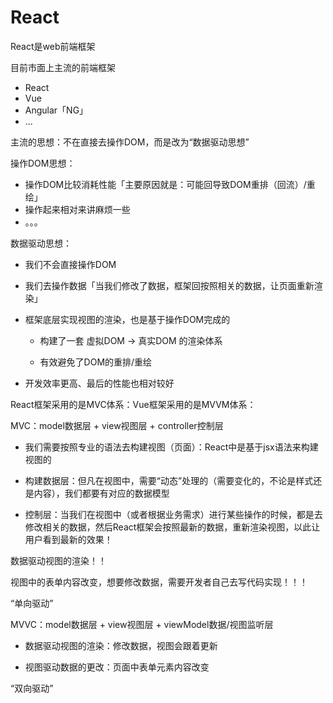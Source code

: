 # React

React是web前端框架

目前市面上主流的前端框架

* React
* Vue
* Angular「NG」
* ...

主流的思想：不在直接去操作DOM，而是改为“数据驱动思想”

操作DOM思想：

* 操作DOM比较消耗性能「主要原因就是：可能回导致DOM重排（回流）/重绘」
* 操作起来相对来讲麻烦一些
* 。。。
  
数据驱动思想：

* 我们不会直接操作DOM

* 我们去操作数据「当我们修改了数据，框架回按照相关的数据，让页面重新渲染」

* 框架底层实现视图的渲染，也是基于操作DOM完成的

  * 构建了一套 虚拟DOM -> 真实DOM 的渲染体系

  * 有效避免了DOM的重排/重绘

* 开发效率更高、最后的性能也相对较好

React框架采用的是MVC体系：Vue框架采用的是MVVM体系：

MVC：model数据层 + view视图层 + controller控制层

* 我们需要按照专业的语法去构建视图（页面）：React中是基于jsx语法来构建视图的

* 构建数据层：但凡在视图中，需要“动态”处理的（需要变化的，不论是样式还是内容），我们都要有对应的数据模型

* 控制层：当我们在视图中（或者根据业务需求）进行某些操作的时候，都是去修改相关的数据，然后React框架会按照最新的数据，重新渲染视图，以此让用户看到最新的效果！

数据驱动视图的渲染！！

视图中的表单内容改变，想要修改数据，需要开发者自己去写代码实现！！！

“单向驱动”

MVVC：model数据层 + view视图层 + viewModel数据/视图监听层

* 数据驱动视图的渲染：修改数据，视图会跟着更新

* 视图驱动数据的更改：页面中表单元素内容改变

“双向驱动”

 